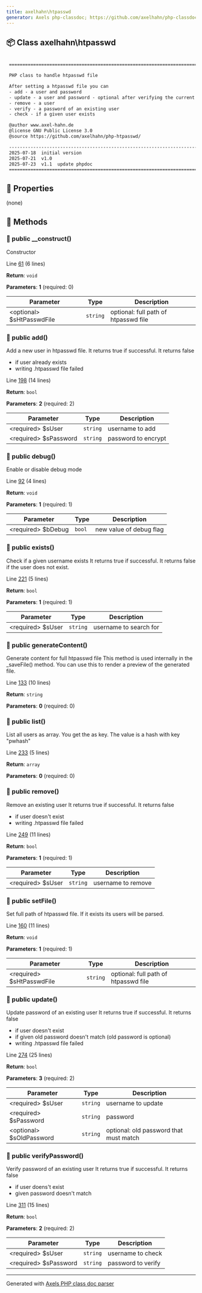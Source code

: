 ```yaml
---
title: axelhahn\htpasswd
generator: Axels php-classdoc; https://github.com/axelhahn/php-classdoc
---
```


## 📦 Class axelhahn\htpasswd

```txt

 ======================================================================

 PHP class to handle htpasswd file

 After setting a htpasswd file you can
 - add - a user and password
 - update - a user and password - optional after verifying the current password
 - remove - a user
 - verify - a password of an existing user
 - check - if a given user exists

 @author www.axel-hahn.de
 @license GNU Public License 3.0
 @source https://github.com/axelhahn/php-htpasswd/

 ----------------------------------------------------------------------
 2025-07-18  initial version
 2025-07-21  v1.0
 2025-07-23  v1.1  update phpdoc
 ======================================================================

```

## 🔶 Properties

(none)

## 🔷 Methods

### 🔹 public __construct()

Constructor

Line [61](https://github.com/axelhahn/php-htpasswd/tree/main/src/htpasswd.class.php#L61) (6 lines)

**Return**: `void`

**Parameters**: **1** (required: 0)

| Parameter | Type | Description
|--         |--    |--
| \<optional\> $sHtPasswdFile | `string` | optional: full path of htpasswd file

### 🔹 public add()

Add a new user in htpasswd file.
 It returns true if successful.
 It returns false
 - if user already exists
 - writing .htpasswd file failed

Line [198](https://github.com/axelhahn/php-htpasswd/tree/main/src/htpasswd.class.php#L198) (14 lines)

**Return**: `bool`

**Parameters**: **2** (required: 2)

| Parameter | Type | Description
|--         |--    |--
| \<required\> $sUser | `string` | username to add
| \<required\> $sPassword | `string` | password to encrypt

### 🔹 public debug()

Enable or disable debug mode

Line [92](https://github.com/axelhahn/php-htpasswd/tree/main/src/htpasswd.class.php#L92) (4 lines)

**Return**: `void`

**Parameters**: **1** (required: 1)

| Parameter | Type | Description
|--         |--    |--
| \<required\> $bDebug | `bool` | new value of debug flag

### 🔹 public exists()

Check if a given username exists
 It returns true if successful.
 It returns false if the user does not exist.

Line [221](https://github.com/axelhahn/php-htpasswd/tree/main/src/htpasswd.class.php#L221) (5 lines)

**Return**: `bool`

**Parameters**: **1** (required: 1)

| Parameter | Type | Description
|--         |--    |--
| \<required\> $sUser | `string` | username to search for

### 🔹 public generateContent()

Generate content for full htpasswd file
 This method is used internally in the _saveFile() method.
 You can use this to render a preview of the generated file.

Line [133](https://github.com/axelhahn/php-htpasswd/tree/main/src/htpasswd.class.php#L133) (10 lines)

**Return**: `string`

**Parameters**: **0** (required: 0)

### 🔹 public list()

List all users as array.
 You get the <username> as key. The value is a hash with key "pwhash"

Line [233](https://github.com/axelhahn/php-htpasswd/tree/main/src/htpasswd.class.php#L233) (5 lines)

**Return**: `array`

**Parameters**: **0** (required: 0)

### 🔹 public remove()

Remove an existing user
 It returns true if successful.
 It returns false
 - if user doesn't exist
 - writing .htpasswd file failed

Line [249](https://github.com/axelhahn/php-htpasswd/tree/main/src/htpasswd.class.php#L249) (11 lines)

**Return**: `bool`

**Parameters**: **1** (required: 1)

| Parameter | Type | Description
|--         |--    |--
| \<required\> $sUser | `string` | username to remove

### 🔹 public setFile()

Set full path of htpasswd file. If it exists its users will be parsed.

Line [160](https://github.com/axelhahn/php-htpasswd/tree/main/src/htpasswd.class.php#L160) (11 lines)

**Return**: `void`

**Parameters**: **1** (required: 1)

| Parameter | Type | Description
|--         |--    |--
| \<required\> $sHtPasswdFile | `string` | optional: full path of htpasswd file

### 🔹 public update()

Update password of an existing user
 It returns true if successful.
 It returns false
 - if user doesn't exist
 - if given old password doesn't match (old password is optional)
 - writing .htpasswd file failed

Line [274](https://github.com/axelhahn/php-htpasswd/tree/main/src/htpasswd.class.php#L274) (25 lines)

**Return**: `bool`

**Parameters**: **3** (required: 2)

| Parameter | Type | Description
|--         |--    |--
| \<required\> $sUser | `string` | username to update
| \<required\> $sPassword | `string` | password
| \<optional\> $sOldPassword | `string` | optional: old password that must match

### 🔹 public verifyPassword()

Verify password of an existing user
 It returns true if successful.
 It returns false
 - if user doens't exist
 - given password doesn't match

Line [311](https://github.com/axelhahn/php-htpasswd/tree/main/src/htpasswd.class.php#L311) (15 lines)

**Return**: `bool`

**Parameters**: **2** (required: 2)

| Parameter | Type | Description
|--         |--    |--
| \<required\> $sUser | `string` | username to check
| \<required\> $sPassword | `string` | password to verify

---
Generated with [Axels PHP class doc parser](https://github.com/axelhahn/php-classdoc)
